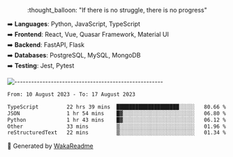 <p align="center"> 
  :thought_balloon: "If there is no struggle, there is no progress"
</p>

<p align="left">
  ➡️ <strong>Languages</strong>: Python, JavaScript, TypeScript<br>
  ➡️ <strong>Frontend</strong>: React, Vue, Quasar Framework, Material UI<br>
  ➡️ <strong>Backend</strong>: FastAPI, Flask<br>
  ➡️ <strong>Databases</strong>: PostgreSQL, MySQL, MongoDB<br>
  ➡️ <strong>Testing</strong>: Jest, Pytest<br>
</p>

![-----------------------------------------------------](https://raw.githubusercontent.com/andreasbm/readme/master/assets/lines/vintage.png)

<!--START_SECTION:waka-->

```txt
From: 10 August 2023 - To: 17 August 2023

TypeScript         22 hrs 39 mins  ████████████████████░░░░░   80.66 %
JSON               1 hr 54 mins    █▓░░░░░░░░░░░░░░░░░░░░░░░   06.80 %
Python             1 hr 43 mins    █▓░░░░░░░░░░░░░░░░░░░░░░░   06.12 %
Other              33 mins         ▒░░░░░░░░░░░░░░░░░░░░░░░░   01.96 %
reStructuredText   22 mins         ▒░░░░░░░░░░░░░░░░░░░░░░░░   01.34 %
```

<!--END_SECTION:waka-->


🚀 Generated by [WakaReadme](https://github.com/athul/waka-readme)
